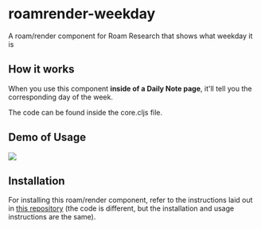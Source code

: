 # roamrender-weekday
A roam/render component for Roam Research that shows what weekday it is

## How it works

When you use this component **inside of a Daily Note page**, it'll tell you the corresponding day of the week. 

The code can be found inside the core.cljs file.

## Demo of Usage

![](https://github.com/clarapastore/roamrender-whatdayistoday/blob/main/demo.gif)


## Installation

For installing this roam/render component, refer to the instructions laid out in [this repository](https://github.com/clarapastore/youglish-roam-dutch/blob/main/README.md#installation) (the code is different, but the installation and usage instructions are the same).
